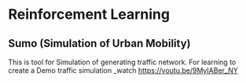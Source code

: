 # Reinforcement Learning

## Sumo (Simulation of Urban Mobility)

This is tool for Simulation of generating traffic network. For learning to create a Demo traffic simulation _watch https://youtu.be/9MyIABer_NY
